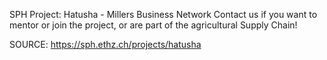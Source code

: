 SPH Project: Hatusha - Millers Business Network
Contact us if you want to mentor or join the project, or are part of the agricultural Supply Chain!


SOURCE: https://sph.ethz.ch/projects/hatusha